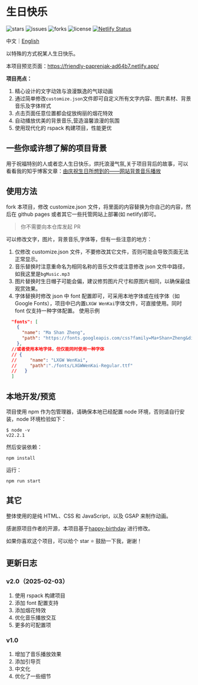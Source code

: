 # 生日快乐

<p>
<img src="https://img.shields.io/github/stars/abandon888/HappyBirthday" alt="stars" />
<img src="https://img.shields.io/github/issues/abandon888/HappyBirthday" alt="issues" />
<img src="https://img.shields.io/github/forks/abandon888/HappyBirthday" alt="forks" />
<img src="https://img.shields.io/github/license/abandon888/HappyBirthday" alt="license" />
<a href="https://app.netlify.com/sites/friendly-paprenjak-ad64b7/deploys"><img src="https://api.netlify.com/api/v1/badges/39d29171-f3b1-4172-932e-1f657058303a/deploy-status" alt="Netlify Status" /></a>
</p>

中文｜[English](./README_EN.md)

以特殊的方式祝某人生日快乐。

本项目预览页面：<https://friendly-paprenjak-ad64b7.netlify.app/>

**项目亮点：**

1. 精心设计的文字动效与浪漫飘逸的气球动画
2. 通过简单修改`customize.json`文件即可自定义所有文字内容、图片素材、背景音乐及字体样式
3. 点击页面任意位置都会绽放绚丽的烟花特效
4. 自动播放优美的背景音乐,营造温馨浪漫的氛围
5. 使用现代化的 rspack 构建项目，性能更优

## 一些你或许想了解的项目背景

用于祝福特别的人或者恋人生日快乐，烘托浪漫气氛,关于项目背后的故事，可以看看我的知乎博客文章：[由庆祝生日所想到的——网站背景音乐播放](https://zhuanlan.zhihu.com/p/677636150)

## 使用方法

fork 本项目，修改 customize.json 文件，将里面的内容替换为你自己的内容，然后在 github pages 或者其它一些托管网站上部署(如 netlify)即可。
> 你不需要向本仓库发起 PR

可以修改文字，图片，背景音乐,字体等，但有一些注意的地方：

1. 仅修改 customize.json 文件，不要修改其它文件，否则可能会导致页面无法正常显示。
2. 音乐替换时注意重命名为相同名称的音乐文件或注意修改 json 文件中路径，如我这里是`bgMusic.mp3`
3. 图片替换时生日帽子可能会偏，建议修剪图片尺寸和原图片相同，以确保最佳观赏效果。
4. 字体替换时修改 json 中 font 配置即可，可采用本地字体或在线字体（如 Google Fonts），项目中已内置`LXGW WenKai`字体文件，可直接使用。同时 font 仅支持一种字体配置。
  使用示例

  ```json
    "fonts": [
      {
        "name": "Ma Shan Zheng",
        "path": "https://fonts.googleapis.com/css?family=Ma+Shan+Zheng&display=swap"
      },
    //或者使用本地字体，但仅能同时使用一种字体
    // {
    //     "name": "LXGW WenKai",
    //     "path":"./fonts/LXGWWenKai-Regular.ttf"
    //   } 
    ]
  ```

## 本地开发/预览

项目使用 npm 作为包管理器，请确保本地已经配置 node 环境，否则请自行安装，node 环境检验如下：

```
$ node -v
v22.2.1
```

然后安装依赖：

```
npm install
```

运行：

```
npm run start
```

## 其它

整体使用的是纯 HTML、CSS 和 JavaScript，以及 GSAP 来制作动画。

感谢原项目作者的开源，本项目基于[happy-birthday](https://github.com/faahim/happy-birthday) 进行修改。

如果你喜欢这个项目，可以给个 star ⭐ 鼓励一下我，谢谢！

## 更新日志

### v2.0（2025-02-03）

1. 使用 rspack 构建项目
2. 添加 font 配置支持
3. 添加烟花特效
4. 优化音乐播放交互
5. 更多的可配置项

### v1.0

1. 增加了音乐播放效果
2. 添加引导页
3. 中文化
4. 优化了一些细节
